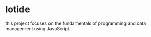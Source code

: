 # lotide
this project focuses on the fundamentals of programming and data management using JavaScript.
